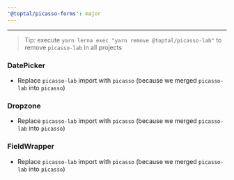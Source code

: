 ```yaml
---
'@toptal/picasso-forms': major
---
```


---

> Tip: execute `yarn lerna exec "yarn remove @toptal/picasso-lab"` to remove `picasso-lab` in all projects

### DatePicker

- Replace `picasso-lab` import with `picasso` (because we merged `picasso-lab` into `picasso`)

### Dropzone

- Replace `picasso-lab` import with `picasso` (because we merged `picasso-lab` into `picasso`)

### FieldWrapper

- Replace `picasso-lab` import with `picasso` (because we merged `picasso-lab` into `picasso`)
